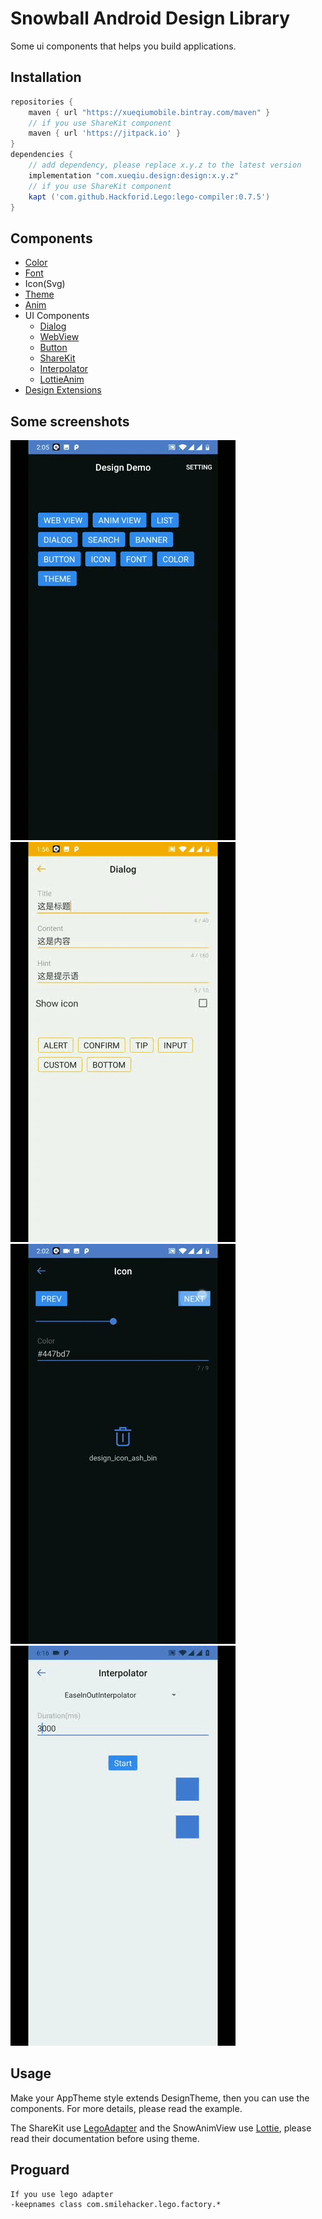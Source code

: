 Snowball Android Design Library
============

Some ui components that helps you build applications.

## Installation

```groovy
repositories {
    maven { url "https://xueqiumobile.bintray.com/maven" }
    // if you use ShareKit component
    maven { url 'https://jitpack.io' }
}
dependencies {
    // add dependency, please replace x.y.z to the latest version
    implementation "com.xueqiu.design:design:x.y.z"
    // if you use ShareKit component
    kapt ('com.github.Hackforid.Lego:lego-compiler:0.7.5')
}
```

## Components

- [Color](./design/src/main/res/values/colors.xml)
- [Font](./design/src/main/res/values/dimens.xml)
- Icon(Svg)
- [Theme](./design/src/main/res/values/themes.xml)
- [Anim](./design/src/main/res/anim)
- UI Components
  - [Dialog](./app/src/main/java/com/xueqiu/design/app/DialogActivity.kt)
  - [WebView](./app/src/main/java/com/xueqiu/design/app/WebActivity.kt)
  - [Button](./app/src/main/java/com/xueqiu/design/app/ButtonActivity.kt)
  - [ShareKit](./app/src/main/java/com/xueqiu/design/app/ShareActivity.kt)
  - [Interpolator](./app/src/main/java/com/xueqiu/design/app/InterpolatorActivity.kt)
  - [LottieAnim](./app/src/main/java/com/xueqiu/design/app/AnimActivity.kt)
- [Design Extensions](./design/src/main/java/com/xueqiu/design/DesignExt.kt)

## Some screenshots

![Buttom](./docs/image/button.gif) ![Dialog](./docs/image/dialog.gif) ![Icon](./docs/image/icon.gif) ![Interpolator](./docs/image/interpolator.gif)

## Usage

Make your AppTheme style extends DesignTheme, then you can use the components. For more details, please read the example.

The ShareKit use [LegoAdapter](https://github.com/Hackforid/Lego) and the SnowAnimView use [Lottie](https://github.com/airbnb/lottie-android), please read their documentation before using theme.

## Proguard
```
If you use lego adapter
-keepnames class com.smilehacker.lego.factory.*
```